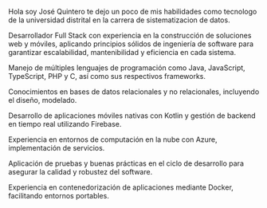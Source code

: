 Hola soy José Quintero te dejo un poco de mis habilidades como tecnologo de la universidad distrital en la carrera de sistematizacion de datos.

Desarrollador Full Stack con experiencia en la construcción de soluciones web y móviles, aplicando principios sólidos de ingeniería de software para garantizar escalabilidad, mantenibilidad y eficiencia en cada sistema.

Manejo de múltiples lenguajes de programación como Java, JavaScript, TypeScript, PHP y C, así como sus respectivos frameworks.

Conocimientos en bases de datos relacionales y no relacionales, incluyendo el diseño, modelado.

Desarrollo de aplicaciones móviles nativas con Kotlin y gestión de backend en tiempo real utilizando Firebase.

Experiencia en entornos de computación en la nube con Azure, implementación de servicios.

Aplicación de pruebas y buenas prácticas en el ciclo de desarrollo para asegurar la calidad y robustez del software.

Experiencia en contenedorización de aplicaciones mediante Docker, facilitando entornos portables.

